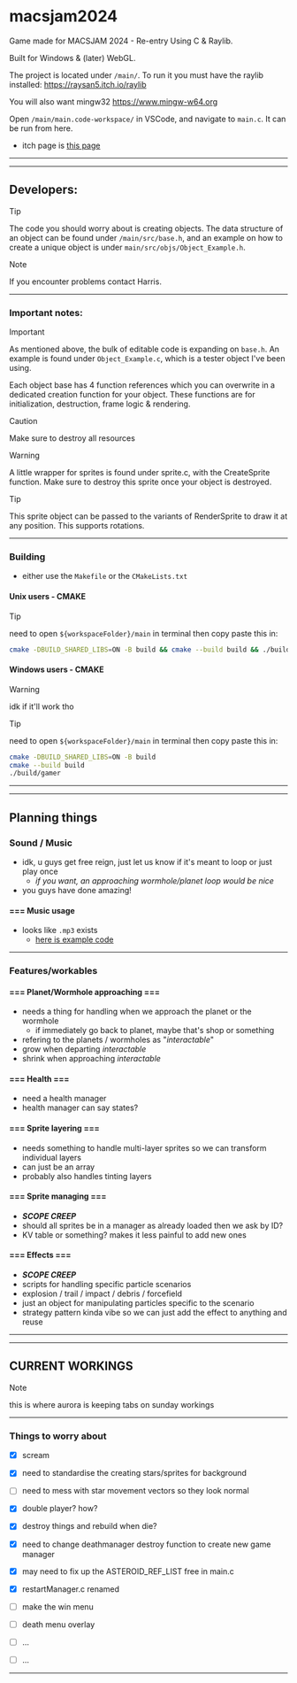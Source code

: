 # macsjam2024

Game made for MACSJAM 2024 - Re-entry
Using C & Raylib.

Built for Windows & (later) WebGL.

The project is located under `/main/`. To run it you must have the raylib installed:
https://raysan5.itch.io/raylib

You will also want mingw32
https://www.mingw-w64.org

Open `/main/main.code-workspace/` in VSCode, and navigate to `main.c`. It can be run from here.

* itch page is [this page](https://refreshingcucumber.itch.io/light-shift)

---
---

## Developers:

> [!TIP]
> The code you should worry about is creating objects. The data structure of an object can be found under `/main/src/base.h`, and an example on how to create a unique object is under `main/src/objs/Object_Example.h`.

> [!NOTE]
> If you encounter problems contact Harris.


---

### Important notes:

> [!IMPORTANT]
> As mentioned above, the bulk of editable code is expanding on `base.h`. An example is found under `Object_Example.c`, which is a tester object I've been using.
> 
> Each object base has 4 function references which you can overwrite in a dedicated creation function for your object. These functions are for initialization, 
destruction, frame logic & rendering.

> [!CAUTION]
> Make sure to destroy all resources

> [!WARNING]
> A little wrapper for sprites is found under sprite.c, with the CreateSprite function. Make sure to destroy this sprite once your object is destroyed.

> [!TIP]
> This sprite object can be passed to the variants of RenderSprite to draw it at any position. This supports rotations.

---

### Building

* either use the `Makefile` or the `CMakeLists.txt`

#### Unix users - CMAKE

> [!TIP]
> need to open `${workspaceFolder}/main` in terminal then copy paste this in: 
```bash
cmake -DBUILD_SHARED_LIBS=ON -B build && cmake --build build && ./build/gamer
```

#### Windows users - CMAKE

> [!WARNING]
> idk if it'll work tho

> [!TIP]
> need to open `${workspaceFolder}/main` in terminal then copy paste this in: 
```bash
cmake -DBUILD_SHARED_LIBS=ON -B build
cmake --build build
./build/gamer
```

---
---

## Planning things

###  Sound / Music

* idk, u guys get free reign, just let us know if it's meant to loop or just play once
    * *if you want, an approaching wormhole/planet loop would be nice*
* you guys have done amazing!

#### === Music usage

* looks like `.mp3` exists
    * [here is example code](https://www.raylib.com/examples/audio/loader.html?name=audio_music_stream)

---

### Features/workables

#### === Planet/Wormhole approaching ===

* needs a thing for handling when we approach the planet or the wormhole
    * if immediately go back to planet, maybe that's shop or something
* refering to the planets / wormholes as "*interactable*"
* grow when departing *interactable*
* shrink when approaching *interactable*

#### === Health ===

* need a health manager
* health manager can say states?


#### === Sprite layering ===

* needs something to handle multi-layer sprites so we can transform individual layers
* can just be an array
* probably also handles tinting layers

#### === Sprite managing ===

* ***SCOPE CREEP***
* should all sprites be in a manager as already loaded then we ask by ID?
* KV table or something? makes it less painful to add new ones

#### === Effects ===

* ***SCOPE CREEP***
* scripts for handling specific particle scenarios
* explosion / trail / impact / debris / forcefield
* just an object for manipulating particles specific to the scenario
* strategy pattern kinda vibe so we can just add the effect to anything and reuse

---
---

## CURRENT WORKINGS

> [!NOTE]
> this is where aurora is keeping tabs on sunday workings

---

### Things to worry about

- [x] scream
- [x] need to standardise the creating stars/sprites for background
- [ ] need to mess with star movement vectors so they look normal
- [x] double player? how?
- [x] destroy things and rebuild when die?
- [x] need to change deathmanager destroy function to create new game manager
- [x] may need to fix up the ASTEROID_REF_LIST free in main.c
- [x] restartManager.c renamed
- [ ] make the win menu
- [ ] death menu overlay
- [ ] ...
- [ ] ...


---